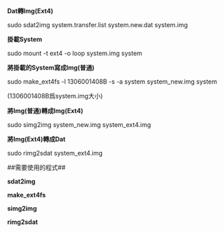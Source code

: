 **Dat轉Img(Ext4)**


sudo sdat2img system.transfer.list system.new.dat system.img


**掛載System**


sudo mount -t ext4 -o loop system.img system


**將掛載的System寫成Img(普通)**


sudo make_ext4fs -l 1306001408B -s -a system system_new.img system

(1306001408B爲system.img大小)


**將Img(普通)轉成Img(Ext4)**


sudo simg2img system_new.img system_ext4.img


**將Img(Ext4)轉成Dat**


sudo rimg2sdat system_ext4.img


##需要使用的程式##

**sdat2img**

**make_ext4fs**

**simg2img**

**rimg2sdat**
